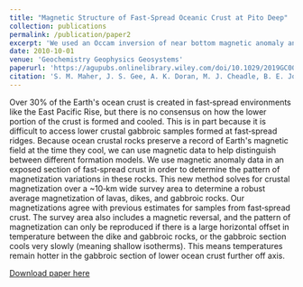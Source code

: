 ```yaml
---
title: "Magnetic Structure of Fast‐Spread Oceanic Crust at Pito Deep"
collection: publications
permalink: /publication/paper2
excerpt: 'We used an Occam inversion of near bottom magnetic anomaly and bathymetry data to determine the magnetic structure of the lower oceanic crust.'
date: 2010-10-01
venue: 'Geochemistry Geophysics Geosystems'
paperurl: 'https://agupubs.onlinelibrary.wiley.com/doi/10.1029/2019GC008671'
citation: 'S. M. Maher, J. S. Gee, A. K. Doran, M. J. Cheadle, B. E. John. (2020). &quot;agnetic Structure of Fast‐Spread Oceanic Crust at Pito Deep.&quot; <i>Geochemistry Geophysics Geosystems 1</i>. 21(2).'
---
```

Over 30% of the Earth's ocean crust is created in fast‐spread environments like the East Pacific Rise, but there is no consensus on how the lower portion of the crust is formed and cooled. This is in part because it is difficult to access lower crustal gabbroic samples formed at fast‐spread ridges. Because ocean crustal rocks preserve a record of Earth's magnetic field at the time they cool, we can use magnetic data to help distinguish between different formation models. We use magnetic anomaly data in an exposed section of fast‐spread crust in order to determine the pattern of magnetization variations in these rocks. This new method solves for crustal magnetization over a ~10‐km wide survey area to determine a robust average magnetization of lavas, dikes, and gabbroic rocks. Our magnetizations agree with previous estimates for samples from fast‐spread crust. The survey area also includes a magnetic reversal, and the pattern of magnetization can only be reproduced if there is a large horizontal offset in temperature between the dike and gabbroic rocks, or the gabbroic section cools very slowly (meaning shallow isotherms). This means temperatures remain hotter in the gabbroic section of lower ocean crust further off axis.

[Download paper here](https://agupubs.onlinelibrary.wiley.com/doi/10.1029/2019GC008671)
